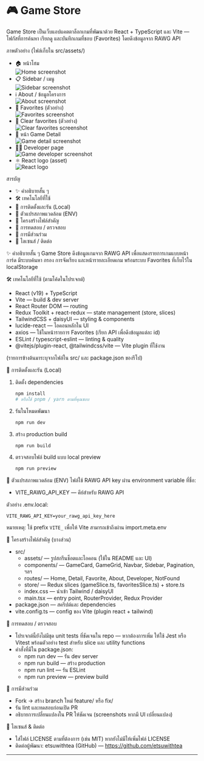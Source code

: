 # 🎮 Game Store

Game Store เป็นเว็บแอปแคตตาล็อกเกมที่พัฒนาด้วย React + TypeScript และ Vite — โฟกัสที่การค้นหา เรียกดู และบันทึกเกมที่ชอบ (Favorites) โดยดึงข้อมูลจาก RAWG API

ภาพตัวอย่าง (ไฟล์เก็บใน src/assets/)
- 🏠 หน้าโฮม  
  ![Home screenshot](src/assets/mini-proj2_game-store_screenshot_1_home.jpeg)
- 📋 Sidebar / เมนู  
  ![Sidebar screenshot](src/assets/mini-proj2_game-store_screenshot_1_sidebar.jpeg)
- ℹ️ About / ข้อมูลโครงการ  
  ![About screenshot](src/assets/mini-proj2_game-store_screenshot_2_about.jpeg)
- 💖 Favorites (ตัวอย่าง)  
  ![Favorites screenshot](src/assets/mini-proj2_game-store_screenshot_3_favorites.jpeg)
- 🧹 Clear favorites (ตัวอย่าง)  
  ![Clear favorites screenshot](src/assets/mini-proj2_game-store_screenshot_3_clearfavorites.jpeg)
- 🎯 หน้า Game Detail  
  ![Game detail screenshot](src/assets/mini-proj2_game-store_screenshot_4_gamedetail.png)
- 👩‍💻 Developer page  
  ![Game developer screenshot](src/assets/mini-proj2_game-store_screenshot_5_gamedeveloper.png)
- ⚛️ React logo (asset)  
  ![React logo](src/assets/react.svg)

สารบัญ
- ✨ คำอธิบายสั้น ๆ
- 🛠️ เทคโนโลยีที่ใช้
- 🚀 การติดตั้งและรัน (Local)
- 🔐 ตัวแปรสภาพแวดล้อม (ENV)
- 📁 โครงสร้างไฟล์สำคัญ
- 🧪 การทดสอบ / ตรวจสอบ
- 🤝 การมีส่วนร่วม
- 📄 ไลเซนส์ / ติดต่อ

✨ คำอธิบายสั้น ๆ
Game Store ดึงข้อมูลเกมจาก RAWG API เพื่อแสดงรายการเกมแบบหน้าการ์ด มีระบบค้นหา กรอง การจัดเรียง และหน้ารายละเอียดเกม พร้อมระบบ Favorites ที่เก็บไว้ใน localStorage

🛠️ เทคโนโลยีที่ใช้ (ตามโค้ดในโปรเจกต์)
- React (v19) + TypeScript  
- Vite — build & dev server  
- React Router DOM — routing  
- Redux Toolkit + react-redux — state management (store, slices)  
- TailwindCSS + daisyUI — styling & components  
- lucide-react — ไอคอนหลักใน UI  
- axios — ใช้ในหน้ารายการ Favorites (เรียก API เพื่อดึงข้อมูลแต่ละ id)  
- ESLint / typescript-eslint — linting & quality  
- @vitejs/plugin-react, @tailwindcss/vite — Vite plugin ที่ใช้งาน

(รายการข้างต้นมาระบุจากไฟล์ใน src/ และ package.json ของรีโป)

🚀 การติดตั้งและรัน (Local)
1. ติดตั้ง dependencies
   ```bash
   npm install
   # หรือใช้ pnpm / yarn ตามที่คุณชอบ
   ```
2. รันในโหมดพัฒนา
   ```bash
   npm run dev
   ```
3. สร้าง production build
   ```bash
   npm run build
   ```
4. ตรวจสอบไฟล์ build แบบ local preview
   ```bash
   npm run preview
   ```

🔐 ตัวแปรสภาพแวดล้อม (ENV)
ไฟล์ใช้ RAWG API key ผ่าน environment variable ที่ชื่อ:
- VITE_RAWG_API_KEY — คีย์สำหรับ RAWG API

ตัวอย่าง .env.local:
```
VITE_RAWG_API_KEY=your_rawg_api_key_here
```
หมายเหตุ: ใช้ prefix `VITE_` เพื่อให้ Vite สามารถเข้าถึงผ่าน import.meta.env

📁 โครงสร้างไฟล์สำคัญ (บางส่วน)
- src/
  - assets/ — รูปสกรีนช็อตและไอคอน (ใช้ใน README และ UI)
  - components/ — GameCard, GameGrid, Navbar, Sidebar, Pagination, ฯลฯ
  - routes/ — Home, Detail, Favorite, About, Developer, NotFound
  - store/ — Redux slices (gameSlice.ts, favoritesSlice.ts) + store.ts
  - index.css — นำเข้า Tailwind / daisyUI
  - main.tsx — entry point, RouterProvider, Redux Provider
- package.json — สคริปต์และ dependencies
- vite.config.ts — config ของ Vite (plugin react + tailwind)

🧪 การทดสอบ / ตรวจสอบ
- โปรเจกต์นี้ยังไม่มีชุด unit tests ที่ชัดเจนใน repo — หากต้องการเพิ่ม ให้ใช้ Jest หรือ Vitest พร้อมตัวอย่าง test สำหรับ slice และ utility functions
- คำสั่งที่มีใน package.json:
  - npm run dev — รัน dev server
  - npm run build — สร้าง production
  - npm run lint — รัน ESLint
  - npm run preview — preview build

🤝 การมีส่วนร่วม
- Fork → สร้าง branch ใหม่ feature/<name> หรือ fix/<name>  
- รัน lint และทดสอบก่อนเปิด PR  
- อธิบายการเปลี่ยนแปลงใน PR ให้ชัดเจน (screenshots หากมี UI เปลี่ยนแปลง)

📄 ไลเซนส์ & ติดต่อ
- ใส่ไฟล์ LICENSE ตามที่ต้องการ (เช่น MIT) หากยังไม่มีให้เพิ่มไฟล์ LICENSE  
- ติดต่อผู้พัฒนา: etsuwithtea (GitHub) — https://github.com/etsuwithtea

---
